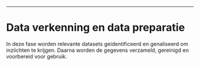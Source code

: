 ---
# Data verkenning en data preparatie
In deze fase worden relevante datasets geidentificeerd en genaliseerd om inziichten te krijgen. Daarna worden de gegevens verzameld, gereinigd en voorbereid voor gebruik.

